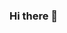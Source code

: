 ### Hi there 👋
<!--
- I'm Yassi!
- I'm currently a graduate student at McMaster Univeristy.
- I'm working on modeling sensorimotor synchronization in brain with reinforcement learning.
- Aspiring to be a game developer.
-->
<!--
**yassiommi/yassiommi** is a ✨ _special_ ✨ repository because its `README.md` (this file) appears on your GitHub profile.
[![yassiommi's GitHub stats](https://github-readme-stats.vercel.app/api?username=yassiommi)](https://github.com/anuraghazra/github-readme-stats)

Here are some ideas to get you started:

- 🔭 I’m currently working on ...
- 🌱 I’m currently learning ...
- 👯 I’m looking to collaborate on ...
- 🤔 I’m looking for help with ...
- 💬 Ask me about ...
- 📫 How to reach me: ...
- 😄 Pronouns: ...
- ⚡ Fun fact: ...
-->
